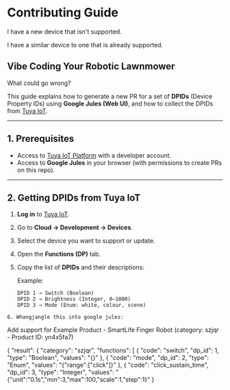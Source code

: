 # Contributing Guide

I have a new device that isn't supported.

I have a similar device to one that is already supported.

## Vibe Coding Your Robotic Lawnmower

What could go wrong?

This guide explains how to generate a new PR for a set of **DPIDs** (Device Property IDs) using **Google Jules (Web UI)**, and how to collect the DPIDs from [Tuya IoT](https://iot.tuya.com).

---

## 1. Prerequisites

- Access to [Tuya IoT Platform](https://iot.tuya.com/) with a developer account.  
- Access to **Google Jules** in your browser (with permissions to create PRs on this repo).

---

## 2. Getting DPIDs from Tuya IoT

1. **Log in** to [Tuya IoT](https://iot.tuya.com/).  
2. Go to **Cloud → Development → Devices**.  
3. Select the device you want to support or update.  
4. Open the **Functions (DP)** tab.  
5. Copy the list of **DPIDs** and their descriptions:  

   Example:
   ```text
   DPID 1 → Switch (Boolean)
   DPID 2 → Brightness (Integer, 0–1000)
   DPID 3 → Mode (Enum: white, colour, scene)
```
6. Whangjangle this into google jules:

```
Add support for Example Product - SmartLife Finger Robot (category: szjqr - Product ID: yn4x5fa7)

{ "result": { "category": "szjqr", "functions": [ { "code": "switch", "dp_id": 1, "type": "Boolean", "values": "{}" }, { "code": "mode", "dp_id": 2, "type": "Enum", "values": "{"range":["click"]}" }, { "code": "click_sustain_time", "dp_id": 3, "type": "Integer", "values": "{"unit":"0.1s","min":3,"max":100,"scale":1,"step":1}" }
```

